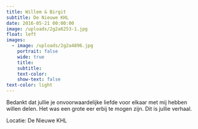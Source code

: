 ```yaml
---
title: Willem & Birgit
subtitle: De Nieuwe KHL
date: 2016-05-21 00:00:00
image: /uploads/2g2a6253-1.jpg
float: left
images:
  - image: /uploads/2g2a4896.jpg
    portrait: false
    wide: true
    title:
    subtitle:
    text-color:
    show-text: false
text-color: light
---
```


Bedankt dat jullie je onvoorwaardelijke liefde voor elkaar met mij hebben willen delen. Het was een grote eer erbij te mogen zijn. Dit is jullie verhaal.&nbsp;

Locatie: De Nieuwe KHL
